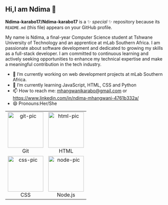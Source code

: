 ## Hi,I am Ndima 👋


**Ndima-karabo17/Ndima-karabo17** is a ✨ _special_ ✨ repository because its `README.md` (this file) appears on your GitHub profile.

My name is Ndima, a final-year Computer Science student at Tshwane University of Technology 
and an apprentice at mLab Southern Africa. I am passionate about software development and 
dedicated to growing my skills as a full-stack developer. I am committed to continuous learning
and actively seeking opportunities to enhance my technical expertise and make a meaningful contribution
in the tech industry.

- 🔭 I’m currently working on web development projects at mLab Southern Africa.
- 🌱 I’m currently learning JavaScript, HTML, CSS and Python
- 📫 How to reach me: mhangwanikarabo@gmail.com or https://www.linkedin.com/in/ndima-mhangwani-4761b332a/
- 😄 Pronouns:Her/She

<table>
  <tr>
    <td align="center">
      <img src="https://github.com/user-attachments/assets/19d42f66-22c0-42cc-b98d-e301c2e1a3d1" width="112" height="112" alt="git-pic" />
      <br/>Git
    </td>
    <td align="center">
      <img src="https://github.com/user-attachments/assets/3672e132-1fad-40b9-be77-fd00819e0fca" width="112" height="112" alt="html-pic" />
      <br/>HTML
    </td>
  </tr>
  <tr>
    <td align="center">
      <img src="https://github.com/user-attachments/assets/c4dc9e1b-7e75-4182-b156-94cc75855ecb" width="112" height="112" alt="css-pic" />
      <br/>CSS
    </td>
    <td align="center">
      <img src="https://github.com/user-attachments/assets/4118f043-8993-4488-9d05-823a3a693a37" width="112" height="112" alt="node-pic" />
      <br/>Node.js
    </td>
  </tr>
</table>


